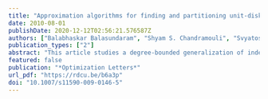 ```yaml
---
title: "Approximation algorithms for finding and partitioning unit-disk graphs into co-$k$-plexes"
date: 2010-08-01
publishDate: 2020-12-12T02:56:21.576587Z
authors: ["Balabhaskar Balasundaram", "Shyam S. Chandramouli", "Svyatoslav Trukhanov"]
publication_types: ["2"]
abstract: "This article studies a degree-bounded generalization of independent sets called co-$k$-plexes. Constant factor approximation algorithms are developed for the maximum co-$k$-plex problem on unit-disk graphs. The related problem of minimum co-$k$-plex coloring that generalizes classical vertex coloring is also studied in the context of unit-disk graphs. We extend several classical approximation results for independent sets in UDGs to co-$k$-plexes, and settle a recent conjecture on the approximability of co-$k$-plex coloring in UDGs."
featured: false
publication: "*Optimization Letters*"
url_pdf: "https://rdcu.be/b6a3p"
doi: "10.1007/s11590-009-0146-5"
---
```


